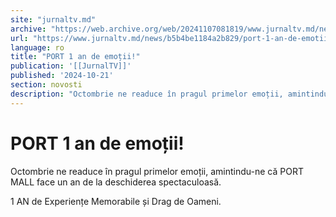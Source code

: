 ```yaml
---
site: "jurnaltv.md"
archive: "https://web.archive.org/web/20241107081819/www.jurnaltv.md/news/b5b4be1184a2b829/port-1-an-de-emotii.html"
url: "https://www.jurnaltv.md/news/b5b4be1184a2b829/port-1-an-de-emotii.html"
language: ro
title: "PORT 1 an de emoții!"
publication: '[[JurnalTV]]'
published: '2024-10-21'
section: novosti
description: "Octombrie ne readuce în pragul primelor emoții, amintindu-ne că PORT MALL face un an de la deschiderea spectaculoasă."
---
```


# PORT 1 an de emoții!

Octombrie ne readuce în pragul primelor emoții, amintindu-ne că PORT MALL face un an de la deschiderea spectaculoasă.

1 AN de Experiențe Memorabile și Drag de Oameni.